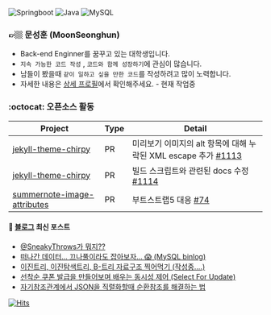 ![Springboot](https://img.shields.io/badge/-Springboot-6DB33F?style=for-the-badge&logo=Spring&logoColor=white)
![Java](https://img.shields.io/badge/JAVA-007396?style=for-the-badge&logo=java&logoColor=white) 
![MySQL](https://img.shields.io/badge/MySQL-4479A1?style=for-the-badge&logo=MySQL&logoColor=fff)


<div>

### 👉🏼 문성훈 (MoonSeonghun)
- Back-end Enginner를 꿈꾸고 있는 대학생입니다.
- `지속 가능한 코드 작성` , `코드와 함께 성장하기`에 관심이 많습니다.
- 남들이 봤을때 `같이 일하고 싶을 만한 코드`를 작성하려고 많이 노력합니다.
- 자세한 내용은 [상세 프로필](https://penekhun.github.io/about/)에서 확인해주세요. - 현재 작업중

</div>

<!-- ![Github Stats](https://github-readme-stats.vercel.app/api?username=penekhun&hide=stars&custom_title=display%20PENEKhun%27s%20PASSSSSSION&count_private=true&theme=radical) -->
  
<!-- ![Github Langs](https://github-readme-stats.vercel.app/api/top-langs/?username=penekhun&layout=compact&hide=css,html&theme=radical) -->


### :octocat: 오픈소스 활동

| Project                | Type   | Detail                          |
|------------------------|----|--------------------------------|
|[jekyll-theme-chirpy](https://github.com/cotes2020/jekyll-theme-chirpy) |PR| 미리보기 이미지의 alt 항목에 대해 누락된 XML escape 추가 [#1113](https://github.com/cotes2020/jekyll-theme-chirpy/pull/1113) |
|[jekyll-theme-chirpy](https://github.com/cotes2020/jekyll-theme-chirpy) |PR| 빌드 스크립트와 관련된 docs 수정 [#1114](https://github.com/cotes2020/jekyll-theme-chirpy/pull/1114) |
|[summernote-image-attributes](https://github.com/DiemenDesign/summernote-image-attributes) |PR| 부트스트랩5 대응 [#74](https://github.com/DiemenDesign/summernote-image-attributes/issues/74) |

 
#### 📕 [블로그](https://penekhun.github.io/) 최신 포스트
<!-- BLOG-POST-LIST:START -->
- [@SneakyThrows가 뭐지??](https://penekhun.github.io/posts/@SneakyThrows%EA%B0%80-%EB%AD%98%EA%B9%8C/)
- [떠나간 데이터... 끄나풀이라도 잡아보자... 😱 &lpar;MySQL binlog&rpar;](https://penekhun.github.io/posts/%EB%96%A0%EB%82%98%EA%B0%84-%EB%8D%B0%EC%9D%B4%ED%84%B0-%EB%81%84%EB%82%98%ED%92%80%EC%9D%B4%EB%9D%BC%EB%8F%84-%EC%9E%A1%EC%95%84%EB%B3%B4%EC%9E%90/)
- [이진트리, 이진탐색트리, B-트리 자료구조 찍어먹기 &lpar;작성중....&rpar;](https://penekhun.github.io/posts/%ED%8A%B8%EB%A6%AC-%EC%9E%90%EB%A3%8C%EA%B5%AC%EC%A1%B0-%EC%B0%8D%EC%96%B4%EB%A8%B9%EA%B8%B0/)
- [선착순 쿠폰 발급을 만들어보며 배우는 동시성 제어 &lpar;Select For Update&rpar;](https://penekhun.github.io/posts/%EC%84%A0%EC%B0%A9%EC%88%9C-%EC%BF%A0%ED%8F%B0-%EB%B0%9C%EA%B8%89%EC%9D%84-%EA%B5%AC%ED%98%84%ED%95%B4%EB%B3%B4%EB%A9%B0-%EB%B0%B0%EC%9A%B0%EB%8A%94-%EB%8F%99%EC%8B%9C%EC%84%B1-%EC%A0%9C%EC%96%B4-(%EB%B9%84%EA%B4%80%EC%A0%81-%EB%9D%BD)/)
- [자기참조관계에서 JSON을 직렬화할때 순환참조를 해결하는 법](https://penekhun.github.io/posts/JSON%EC%A7%81%EB%A0%AC%ED%99%94%ED%95%A0%EB%95%8C-%EC%88%9C%ED%99%98%EC%B0%B8%EC%A1%B0-%EB%AC%B8%EC%A0%9C/)
<!-- BLOG-POST-LIST:END -->


[![Hits](https://hits.seeyoufarm.com/api/count/incr/badge.svg?url=https%3A%2F%2Fgithub.com%2Fpenekhun)](https://hits.seeyoufarm.com)
